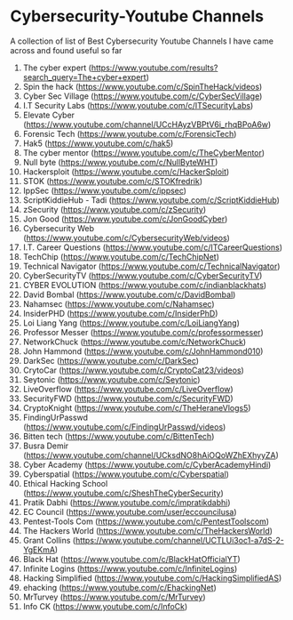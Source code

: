 # Cybersecurity-Youtube Channels
A collection of list of Best Cybersecurity Youtube Channels I have came across and found useful so far
1. The cyber expert (https://www.youtube.com/results?search_query=The+cyber+expert)
2. Spin the hack (https://www.youtube.com/c/SpinTheHack/videos)
3. Cyber Sec Village (https://www.youtube.com/c/CyberSecVillage)
4. I.T Security Labs (https://www.youtube.com/c/ITSecurityLabs)
5. Elevate Cyber (https://www.youtube.com/channel/UCcHAyzVBPtV6i_rhqBPoA6w)
6. Forensic Tech (https://www.youtube.com/c/ForensicTech)
7. Hak5 (https://www.youtube.com/c/hak5)
8. The cyber mentor (https://www.youtube.com/c/TheCyberMentor)
9. Null byte (https://www.youtube.com/c/NullByteWHT)
10. Hackersploit (https://www.youtube.com/c/HackerSploit)
11. STOK (https://www.youtube.com/c/STOKfredrik)
12. IppSec (https://www.youtube.com/c/ippsec)
13. ScriptKiddieHub - Tadi (https://www.youtube.com/c/ScriptKiddieHub)
14. zSecurity (https://www.youtube.com/c/zSecurity)
15. Jon Good (https://www.youtube.com/c/JonGoodCyber)
16. Cybersecurity Web (https://www.youtube.com/c/CybersecurityWeb/videos)
17. I.T. Career Questions (https://www.youtube.com/c/ITCareerQuestions)
18. TechChip (https://www.youtube.com/c/TechChipNet)
19. Technical Navigator (https://www.youtube.com/c/TechnicalNavigator)
20. CyberSecurityTV (https://www.youtube.com/c/CyberSecurityTV)
21. CYBER EVOLUTION (https://www.youtube.com/c/indianblackhats)
22. David Bombal (https://www.youtube.com/c/DavidBombal)
23. Nahamsec (https://www.youtube.com/c/Nahamsec)
24. InsiderPHD (https://www.youtube.com/c/InsiderPhD)
25. Loi Liang Yang (https://www.youtube.com/c/LoiLiangYang)
26. Professor Messer (https://www.youtube.com/c/professormesser)
27. NetworkChuck (https://www.youtube.com/c/NetworkChuck)
28. John Hammond (https://www.youtube.com/c/JohnHammond010)
29. DarkSec (https://www.youtube.com/c/DarkSec)
30. CrytoCar (https://www.youtube.com/c/CryptoCat23/videos)
31. Seytonic (https://www.youtube.com/c/Seytonic)
32. LiveOverflow (https://www.youtube.com/c/LiveOverflow)
33. SecurityFWD (https://www.youtube.com/c/SecurityFWD)
34. CryptoKnight (https://www.youtube.com/c/TheHeraneVlogs5)
35. FindingUrPasswd (https://www.youtube.com/c/FindingUrPasswd/videos)
36. Bitten tech (https://www.youtube.com/c/BittenTech)
37. Busra Demir (https://www.youtube.com/channel/UCksdNO8hAiOQoWZhEXhyyZA)
38. Cyber Academy (https://www.youtube.com/c/CyberAcademyHindi)
39. Cyberspatial (https://www.youtube.com/c/Cyberspatial)
40. Ethical Hacking School (https://www.youtube.com/c/SheshTheCyberSecurity)
41. Pratik Dabhi (https://www.youtube.com/c/impratikdabhi)
42. EC Council (https://www.youtube.com/user/eccouncilusa)
43. Pentest-Tools Com (https://www.youtube.com/c/PentestToolscom)
44. The Hackers World (https://www.youtube.com/c/TheHackersWorld)
45. Grant Collins (https://www.youtube.com/channel/UCTLUi3oc1-a7dS-2-YgEKmA)
46. Black Hat (https://www.youtube.com/c/BlackHatOfficialYT)
47. Infinite Logins (https://www.youtube.com/c/InfiniteLogins)
48. Hacking Simplified (https://www.youtube.com/c/HackingSimplifiedAS)
49. ehacking (https://www.youtube.com/c/EhackingNet)
50. MrTurvey (https://www.youtube.com/c/MrTurvey)
51. Info CK (https://www.youtube.com/c/InfoCk)
